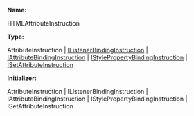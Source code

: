 **Name:**

HTMLAttributeInstruction

**Type:**

AttributeInstruction |
[IListenerBindingInstruction](https://gitbook-18.gitbook.io/au//runtime-html/definitions/interfaces/ilistenerbindinginstruction) |
[IAttributeBindingInstruction](https://gitbook-18.gitbook.io/au//runtime-html/definitions/interfaces/iattributebindinginstruction) |
[IStylePropertyBindingInstruction](https://gitbook-18.gitbook.io/au//runtime-html/definitions/interfaces/istylepropertybindinginstruction) |
[ISetAttributeInstruction](https://gitbook-18.gitbook.io/au//runtime-html/definitions/interfaces/isetattributeinstruction)

**Initializer:**

AttributeInstruction |
IListenerBindingInstruction |
IAttributeBindingInstruction |
IStylePropertyBindingInstruction |
ISetAttributeInstruction

